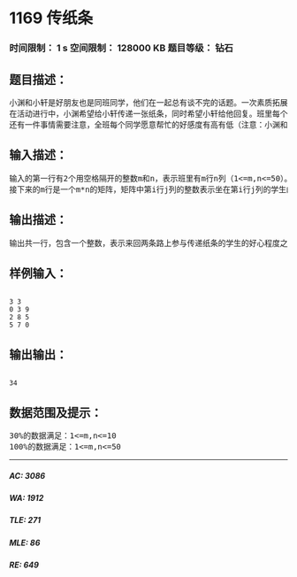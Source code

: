 # 1169 传纸条   
### 时间限制： 1 s     空间限制： 128000 KB     题目等级： 钻石  
## 题目描述：  

<pre>
小渊和小轩是好朋友也是同班同学，他们在一起总有谈不完的话题。一次素质拓展活动中，班上同学安排做成一个m行n列的矩阵，而小渊和小轩被安排在矩阵对角线的两端，因此，他们就无法直接交谈了。幸运的是，他们可以通过传纸条来进行交流。纸条要经由许多同学传到对方手里，小渊坐在矩阵的左上角，坐标(1,1)，小轩坐在矩阵的右下角，坐标(m,n)。从小渊传到小轩的纸条只可以向下或者向右传递，从小轩传给小渊的纸条只可以向上或者向左传递。
在活动进行中，小渊希望给小轩传递一张纸条，同时希望小轩给他回复。班里每个同学都可以帮他们传递，但只会帮他们一次，也就是说如果此人在小渊递给小轩纸条的时候帮忙，那么在小轩递给小渊的时候就不会再帮忙。反之亦然。
还有一件事情需要注意，全班每个同学愿意帮忙的好感度有高有低（注意：小渊和小轩的好心程度没有定义，输入时用0表示），可以用一个0-100的自然数来表示，数越大表示越好心。小渊和小轩希望尽可能找好心程度高的同学来帮忙传纸条，即找到来回两条传递路径，使得这两条路径上同学的好心程度只和最大。现在，请你帮助小渊和小轩找到这样的两条路径。
</pre>
  
  
## 输入描述：  

<pre>
输入的第一行有2个用空格隔开的整数m和n，表示班里有m行n列（1<=m,n<=50）。
接下来的m行是一个m*n的矩阵，矩阵中第i行j列的整数表示坐在第i行j列的学生的好心程度。每行的n个整数之间用空格隔开。
</pre>
  
  
## 输出描述：  

<pre>
输出共一行，包含一个整数，表示来回两条路上参与传递纸条的学生的好心程度之和的最大值。
</pre>
  
  
## 样例输入：  

<pre><code>
3 3
0 3 9
2 8 5
5 7 0
</code></pre>
  
  
## 输出输出：  

<pre><code>
34
</code></pre>
  
  
## 数据范围及提示：  

<pre>
30%的数据满足：1<=m,n<=10
100%的数据满足：1<=m,n<=50
</pre>
  
  
***  

##### AC: 3086  
##### WA: 1912  
##### TLE: 271  
##### MLE: 86  
##### RE: 649  
